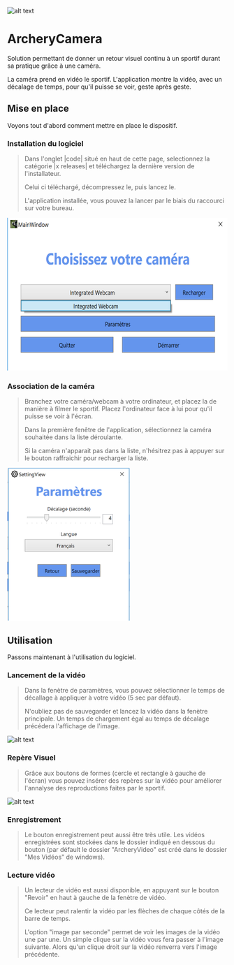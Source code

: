 
![alt text](https://github.com/pillont/ArcheryCamera/blob/master/CameraArchery/Ressources/Logos/logoViseur.ico)


# ArcheryCamera

Solution permettant de donner un retour visuel continu à un sportif durant sa pratique grâce à une caméra.

La caméra prend en vidéo le sportif.
L'application montre la vidéo, avec un décalage de temps, pour qu'il puisse se voir, geste après geste.

## Mise en place
Voyons tout d'abord comment mettre en place le dispositif.

### Installation du logiciel
> Dans l'onglet |code| situé en haut de cette page, selectionnez la catégorie |x releases| et téléchargez la dernière version de l'installateur.
>
>Celui ci téléchargé, décompressez le, puis lancez le.
>
>L'application installée, vous pouvez la lancer par le biais du raccourci sur votre bureau.

<img src="https://github.com/pillont/ArcheryCamera/blob/master/ReadMeImage/MainPage.png" height="350" style="height: 150" />


### Association de la caméra
>Branchez votre caméra/webcam à votre ordinateur, et placez la de manière à filmer le sportif. Placez l'ordinateur face à lui pour qu'il puisse se voir à l'écran.
>
>Dans la première fenêtre de l'application, sélectionnez la caméra souhaitée dans la liste déroulante.
>
>Si la caméra n'apparait pas dans la liste, n'hésitrez pas à appuyer sur le bouton raffraichir pour recharger la liste.

<img src="https://github.com/pillont/ArcheryCamera/blob/master/ReadMeImage/SettingPage.png" height="350" style="height: 150"/>


## Utilisation
Passons maintenant à l'utilisation du logiciel.

### Lancement de la vidéo 
> Dans la fenètre de paramètres, vous pouvez sélectionner le temps de décallage à appliquer à votre vidéo (5 sec par défaut).
>
>N'oubliez pas de sauvegarder et lancez la vidéo dans la fenètre principale. Un temps de chargement égal au temps de décalage précédera l'affichage de l'image.

![alt text](https://github.com/pillont/ArcheryCamera/blob/1.1/ReadMeImage/video.png)

### Repère Visuel
> Grâce aux boutons de formes (cercle et rectangle à gauche de l'écran) vous pouvez insérer des repères sur la vidéo pour améliorer l'annalyse des reproductions faites par le sportif.

![alt text](https://github.com/pillont/ArcheryCamera/blob/1.1/ReadMeImage/videoWithForm.png)


### Enregistrement
>Le bouton enregistrement peut aussi être très utile. Les vidéos enregistrées sont stockées dans le dossier indiqué en dessous du bouton (par défault le dossier "ArcheryVideo" est créé dans le dossier "Mes Vidéos" de windows).

### Lecture vidéo
>Un lecteur de vidéo est aussi disponible, en appuyant sur le bouton "Revoir" en haut à gauche de la fenètre de vidéo. 
>
>Ce lecteur peut ralentir la vidéo par les flèches de chaque côtés de la barre de temps.
>
>L'option "image par seconde" permet de voir les images de la vidéo une par une. Un simple clique sur la vidéo vous fera passer à l'image suivante. Alors qu'un clique droit sur la vidéo renverra vers l'image précédente.

